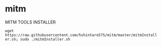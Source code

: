 # mitm
MITM TOOLS INSTALLER

 ``wget https://raw.githubusercontent.com/hshintaro575/mitm/master/mitmInstaller.sh; sudo ./mitmInstaller.sh``